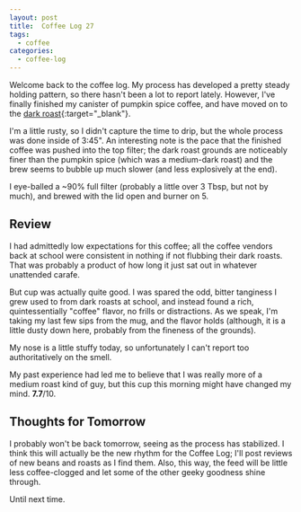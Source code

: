 ```yaml
---
layout: post
title:  Coffee Log 27
tags:
  - coffee
categories:
  - coffee-log
---
```


Welcome back to the coffee log. My process has developed a pretty steady
holding pattern, so there hasn't been a lot to report lately. However, I've
finally finished my canister of pumpkin spice coffee, and have moved on to the
[dark roast<i class="fa fa-external-link"></i>][dark roast]{:target="_blank"}.

[dark roast]: https://www.amazon.com/Trader-Joes-Dark-Coffee/dp/B008IQXYJC

<!-- MORE -->

I'm a little rusty, so I didn't capture the time to drip, but the whole process
was done inside of 3:45". An interesting note is the pace that the finished
coffee was pushed into the top filter; the dark roast grounds are noticeably
finer than the pumpkin spice (which was a medium-dark roast) and the brew seems
to bubble up much slower (and less explosively at the end).

I eye-balled a ~90% full filter (probably a little over 3 Tbsp, but not by
much), and brewed with the lid open and burner on 5.

## Review

I had admittedly low expectations for this coffee; all the coffee vendors back
at school were consistent in nothing if not flubbing their dark roasts. That
was probably a product of how long it just sat out in whatever unattended
carafe.

But cup was actually quite good. I was spared the odd, bitter tanginess I grew
used to from dark roasts at school, and instead found a rich, quintessentially
"coffee" flavor, no frills or distractions. As we speak, I'm taking my last few
sips from the mug, and the flavor holds (although, it is a little dusty down
here, probably from the fineness of the grounds).

My nose is a little stuffy today, so unfortunately I can't report too
authoritatively on the smell.

My past experience had led me to believe that I was really more of a medium
roast kind of guy, but this cup this morning might have changed my mind.
**7.7**/10.

## Thoughts for Tomorrow

I probably won't be back tomorrow, seeing as the process has stabilized. I
think this will actually be the new rhythm for the Coffee Log; I'll post
reviews of new beans and roasts as I find them. Also, this way, the feed will
be little less coffee-clogged and let some of the other geeky goodness shine
through.

Until next time.
